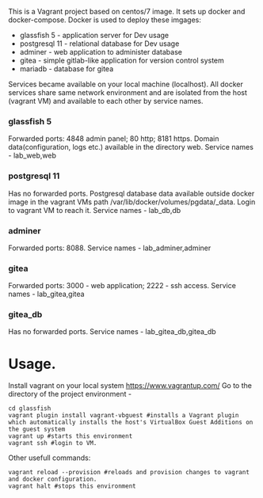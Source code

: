 This is a Vagrant project based on centos/7 image.
It sets up docker and docker-compose.
Docker is used to deploy these imgages:
- glassfish 5 - application server for Dev usage
- postgresql 11 - relational database for Dev usage
- adminer - web application to administer database
- gitea - simple gitlab-like application for version control system
- mariadb - database for gitea

Services became available on your local machine (localhost). All docker services share same network environment and are isolated from the host (vagrant VM) 
and available to each other by service names.

### glassfish 5
Forwarded ports: 4848 admin panel; 80 http; 8181 https. Domain data(configuration, logs etc.) available in the directory web. Service names - lab_web,web

### postgresql 11
Has no forwarded ports. Postgresql database data available outside docker image in the vagrant VMs path /var/lib/docker/volumes/pgdata/_data. 
Login to vagrant VM to reach it. Service names - lab_db,db

### adminer
Forwarded ports: 8088. Service names - lab_adminer,adminer

### gitea
Forwarded ports: 3000 - web application; 2222 - ssh access. Service names - lab_gitea,gitea

### gitea_db
Has no forwarded ports. Service names - lab_gitea_db,gitea_db

# Usage.
Install vagrant on your local system https://www.vagrantup.com/
Go to the directory of the project environment - 
```
cd glassfish
vagrant plugin install vagrant-vbguest #installs a Vagrant plugin which automatically installs the host's VirtualBox Guest Additions on the guest system 
vagrant up #starts this environment
vagrant ssh #login to VM.
```
Other usefull commands:
```
vagrant reload --provision #reloads and provision changes to vagrant and docker configuration.
vagrant halt #stops this environment
```
